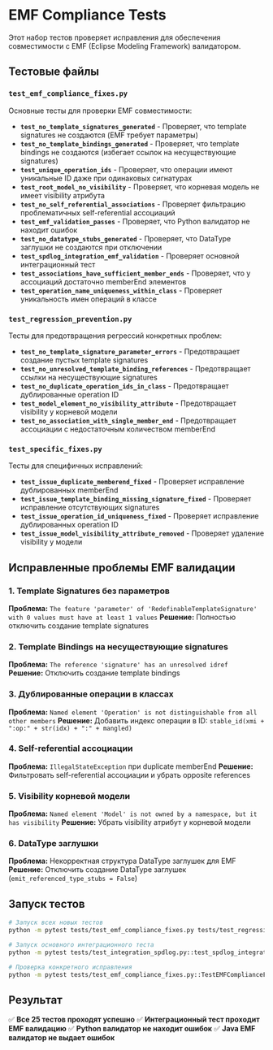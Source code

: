 # EMF Compliance Tests

Этот набор тестов проверяет исправления для обеспечения совместимости с EMF (Eclipse Modeling Framework) валидатором.

## Тестовые файлы

### `test_emf_compliance_fixes.py`
Основные тесты для проверки EMF совместимости:

- **`test_no_template_signatures_generated`** - Проверяет, что template signatures не создаются (EMF требует параметры)
- **`test_no_template_bindings_generated`** - Проверяет, что template bindings не создаются (избегает ссылок на несуществующие signatures)
- **`test_unique_operation_ids`** - Проверяет, что операции имеют уникальные ID даже при одинаковых сигнатурах
- **`test_root_model_no_visibility`** - Проверяет, что корневая модель не имеет visibility атрибута
- **`test_no_self_referential_associations`** - Проверяет фильтрацию проблематичных self-referential ассоциаций
- **`test_emf_validation_passes`** - Проверяет, что Python валидатор не находит ошибок
- **`test_no_datatype_stubs_generated`** - Проверяет, что DataType заглушки не создаются при отключении
- **`test_spdlog_integration_emf_validation`** - Проверяет основной интеграционный тест
- **`test_associations_have_sufficient_member_ends`** - Проверяет, что у ассоциаций достаточно memberEnd элементов
- **`test_operation_name_uniqueness_within_class`** - Проверяет уникальность имен операций в классе

### `test_regression_prevention.py`
Тесты для предотвращения регрессий конкретных проблем:

- **`test_no_template_signature_parameter_errors`** - Предотвращает создание пустых template signatures
- **`test_no_unresolved_template_binding_references`** - Предотвращает ссылки на несуществующие signatures
- **`test_no_duplicate_operation_ids_in_class`** - Предотвращает дублированные operation ID
- **`test_model_element_no_visibility_attribute`** - Предотвращает visibility у корневой модели
- **`test_no_association_with_single_member_end`** - Предотвращает ассоциации с недостаточным количеством memberEnd

### `test_specific_fixes.py`
Тесты для специфичных исправлений:

- **`test_issue_duplicate_memberend_fixed`** - Проверяет исправление дублированных memberEnd
- **`test_issue_template_binding_missing_signature_fixed`** - Проверяет исправление отсутствующих signatures
- **`test_issue_operation_id_uniqueness_fixed`** - Проверяет исправление дублированных operation ID
- **`test_issue_model_visibility_attribute_removed`** - Проверяет удаление visibility у модели

## Исправленные проблемы EMF валидации

### 1. Template Signatures без параметров
**Проблема:** `The feature 'parameter' of 'RedefinableTemplateSignature' with 0 values must have at least 1 values`
**Решение:** Полностью отключить создание template signatures

### 2. Template Bindings на несуществующие signatures  
**Проблема:** `The reference 'signature' has an unresolved idref`
**Решение:** Отключить создание template bindings

### 3. Дублированные операции в классах
**Проблема:** `Named element 'Operation' is not distinguishable from all other members`
**Решение:** Добавить индекс операции в ID: `stable_id(xmi + ":op:" + str(idx) + ":" + mangled)`

### 4. Self-referential ассоциации
**Проблема:** `IllegalStateException` при duplicate memberEnd
**Решение:** Фильтровать self-referential ассоциации и убрать opposite references

### 5. Visibility корневой модели
**Проблема:** `Named element 'Model' is not owned by a namespace, but it has visibility`
**Решение:** Убрать visibility атрибут у корневой модели

### 6. DataType заглушки
**Проблема:** Некорректная структура DataType заглушек для EMF
**Решение:** Отключить создание DataType заглушек (`emit_referenced_type_stubs = False`)

## Запуск тестов

```bash
# Запуск всех новых тестов
python -m pytest tests/test_emf_compliance_fixes.py tests/test_regression_prevention.py tests/test_specific_fixes.py -v

# Запуск основного интеграционного теста
python -m pytest tests/test_integration_spdlog.py::test_spdlog_integration_generate_and_validate -v

# Проверка конкретного исправления
python -m pytest tests/test_emf_compliance_fixes.py::TestEMFComplianceFixes::test_unique_operation_ids -v
```

## Результат

✅ **Все 25 тестов проходят успешно**
✅ **Интеграционный тест проходит EMF валидацию**
✅ **Python валидатор не находит ошибок**
✅ **Java EMF валидатор не выдает ошибок**
